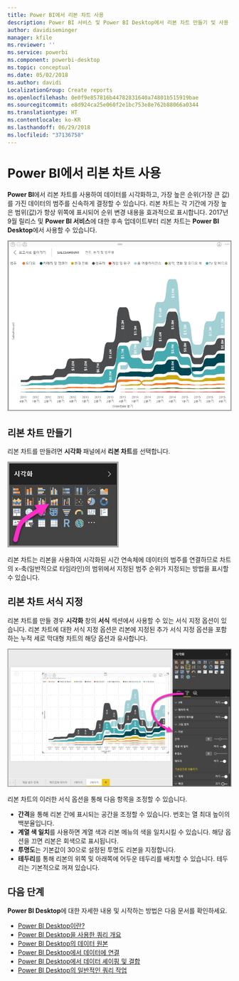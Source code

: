 ```yaml
---
title: Power BI에서 리본 차트 사용
description: Power BI 서비스 및 Power BI Desktop에서 리본 차트 만들기 및 사용
author: davidiseminger
manager: kfile
ms.reviewer: ''
ms.service: powerbi
ms.component: powerbi-desktop
ms.topic: conceptual
ms.date: 05/02/2018
ms.author: davidi
LocalizationGroup: Create reports
ms.openlocfilehash: 0e0f9e857816b44782831640a74801b515919bae
ms.sourcegitcommit: e8d924ca25e060f2e1bc753e8e762b88066a0344
ms.translationtype: HT
ms.contentlocale: ko-KR
ms.lasthandoff: 06/29/2018
ms.locfileid: "37136758"
---
```

# <a name="use-ribbon-charts-in-power-bi"></a>Power BI에서 리본 차트 사용
**Power BI**에서 리본 차트를 사용하여 데이터를 시각화하고, 가장 높은 순위(가장 큰 값)를 가진 데이터의 범주를 신속하게 결정할 수 있습니다. 리본 차트는 각 기간에 가장 높은 범위(값)가 항상 위쪽에 표시되어 순위 변경 내용을 효과적으로 표시합니다. 2017년 9월 릴리스 및 **Power BI 서비스**에 대한 후속 업데이트부터 리본 차트는 **Power BI Desktop**에서 사용할 수 있습니다.

![](media/desktop-ribbon-charts/ribbon-charts_01.png)

## <a name="create-a-ribbon-chart"></a>리본 차트 만들기
리본 차트를 만들려면 **시각화** 패널에서 **리본 차트**를 선택합니다.

![](media/desktop-ribbon-charts/ribbon-charts_02.png)

리본 차트는 리본을 사용하여 시각화된 시간 연속체에 데이터의 범주를 연결하므로 차트의 x-축(일반적으로 타임라인)의 범위에서 지정된 범주 순위가 지정되는 방법을 표시할 수 있습니다.

## <a name="format-a-ribbon-chart"></a>리본 차트 서식 지정
리본 차트를 만들 경우 **시각화** 창의 **서식** 섹션에서 사용할 수 있는 서식 지정 옵션이 있습니다. 리본 차트에 대한 서식 지정 옵션은 리본에 지정된 추가 서식 지정 옵션을 포함하는 누적 세로 막대형 차트의 해당 옵션과 유사합니다.

![](media/desktop-ribbon-charts/ribbon-charts_03.png)

리본 차트의 이러한 서식 옵션을 통해 다음 항목을 조정할 수 있습니다.

* **간격**을 통해 리본 간에 표시되는 공간을 조정할 수 있습니다. 번호는 열 최대 높이의 백분율입니다.
* **계열 색 일치**를 사용하면 계열 색과 리본 메뉴의 색을 일치시킬 수 있습니다. 해당 옵션을 끄면 리본은 회색으로 표시됩니다.
* **투명도**는 기본값이 30으로 설정된 투명도 리본을 지정합니다.
* **테두리**를 통해 리본의 위쪽 및 아래쪽에 어두운 테두리를 배치할 수 있습니다. 테두리는 기본적으로 꺼져 있습니다.

## <a name="next-steps"></a>다음 단계
**Power BI Desktop**에 대한 자세한 내용 및 시작하는 방법은 다음 문서를 확인하세요.

* [Power BI Desktop이란?](desktop-what-is-desktop.md)
* [Power BI Desktop을 사용한 쿼리 개요](desktop-query-overview.md)
* [Power BI Desktop의 데이터 원본](desktop-data-sources.md)
* [Power BI Desktop에서 데이터에 연결](desktop-connect-to-data.md)
* [Power BI Desktop에서 데이터 셰이핑 및 결합](desktop-shape-and-combine-data.md)
* [Power BI Desktop의 일반적인 쿼리 작업](desktop-common-query-tasks.md)   

